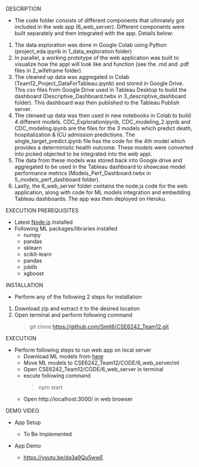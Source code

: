 DESCRIPTION
- The code folder consists of different components that ultimately got included in the web app (6_web_server). Different components were built separately and then integrated with the app. Details below:
1. The data exploration was done in Google Colab using Python (project_eda.ipynb in 1_data_exploration folder)
2. In parallel, a working prototype of the web application was built to visualize how the appl will look like and function (see the .md and .pdf files in 2_wifeframe folder).
3. The cleaned up data was aggregated in Colab (Team12_Project_DataForTableau.ipynb) and stored in Google Drive. This csv files from Google Drive used in Tableau Desktop to build the dashboard (Descriptive_Dashboard.twbx in 3_descriptive_dashboard folder). This dashboard was then published to the Tableau Publish server. 
4. The clenaed up data was then used in new notebooks in Colab to build 4 different models. CDC_Explorationipynb, CDC_modeling_2.ipynb and CDC_modeling.ipynb are the files for the 3 models which predict death, hospitalization & ICU admission predictions. The single_target_predict.ipynb file has the code for the 4th model which provides a deterministic health outcome. These models were converted into picked objected to be integrated into the web appl. 
5. The data from these models was stored back into Google drive and aggregated to be used in the Tableau dashboard to showcase model performance metrics (Models_Perf_Dashboard.twbx in 5_models_perf_dashboard folder). 
6. Lastly, the 6_web_server folder contains the node.js code for the web application, along with code for ML models integration and embedding Tableau dashboards. The app was then deployed on Heroku. 


EXECUTION PREREQUISITES
- Latest [Node.js](https://nodejs.org/en/) installed
- Following ML packages/libraries installed
    - numpy
    - pandas
    - sklearn
    - scikit-learn
    - pandas
    - joblib
    - xgboost

INSTALLATION
- Perform any of the following 2 steps for installation
1. Download zip and extract it to the desired location
2. Open terminal and perform following command
    > git clone https://github.com/Smit6/CSE6242_Team12.git

EXECUTION
- Perform following steps to run web app on local server
    - Download ML models from [here](https://drive.google.com/drive/folders/18DKwPBqvQu6cNKNpsb90WezVnDTUb65k)
    - Move ML models to CSE6242_Team12/CODE/6_web_server/ml
    - Open CSE6242_Team12/CODE/6_web_server in terminal
    - excute following command
        > npm start
    - Open http://localhost:3000/ in web browser

DEMO VIDEO
-   App Setup
    - To Be Implemented

-   App Demo
    - https://youtu.be/da3a9Qu5wwE 